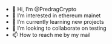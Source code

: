 - 👋 Hi, I’m @PredragCrypto
- 👀 I’m interested in ethereum mainet
- 🌱 I’m currently learning new projects
- 💞️ I’m looking to collaborate on testing
- 📫 How to reach me by my mail

<!---
PredragCrypto/PredragCrypto is a ✨ special ✨ repository because its `README.md` (this file) appears on your GitHub profile.
You can click the Preview link to take a look at your changes.
--->
